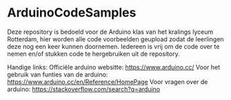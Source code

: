 # ArduinoCodeSamples
Deze repository is bedoeld voor de Arduino klas van het kralings lyceum Rotterdam, hier worden alle code voorbeelden geupload zodat de leerlingen deze nog een keer kunnen doornemen. Iedereen is vrij om de code over te nemen en/of stukken code te hergebruiken uit de repository.

Handige links:
Officiële arduino websitte:  https://www.arduino.cc/
Voor het gebruik van funties van de arduino: https://www.arduino.cc/en/Reference/HomePage
Voor vragen over de arduino: https://stackoverflow.com/search?q=arduino
